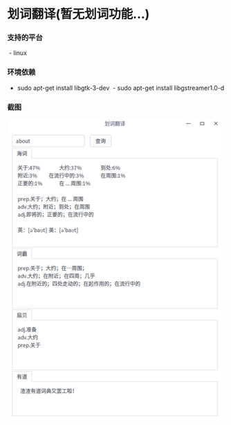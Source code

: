 
# 划词翻译(暂无划词功能...)
### 支持的平台
  - linux
### 环境依赖
  - sudo apt-get install libgtk-3-dev
  - sudo apt-get install libgstreamer1.0-d
### 截图
![Screenshot](src/Screenshot.png)
